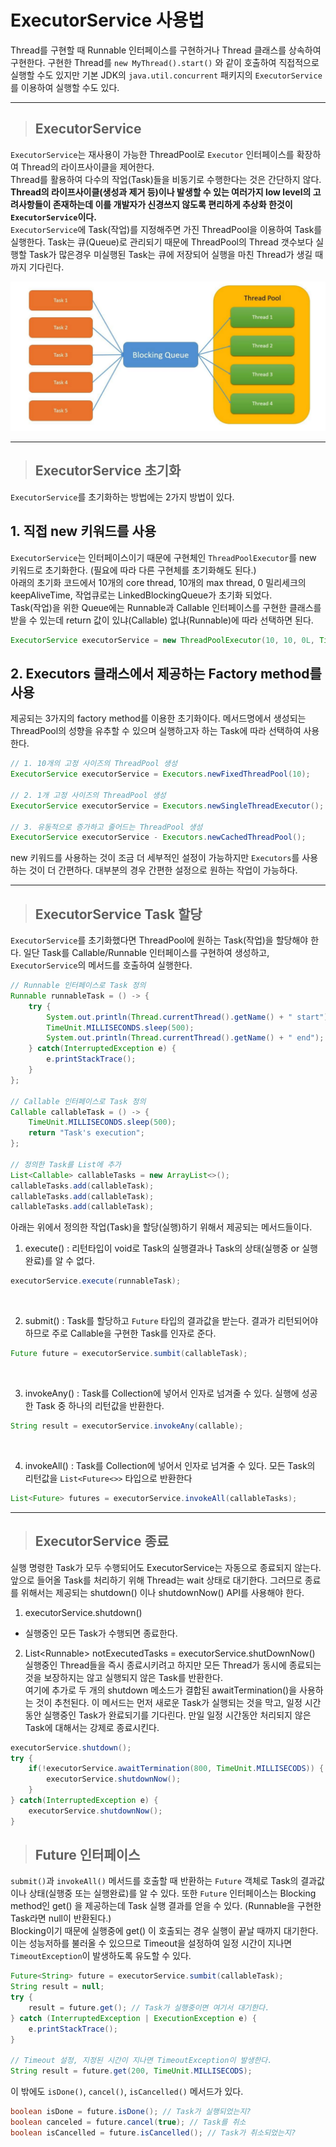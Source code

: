 # ExecutorService 사용법

Thread를 구현할 때 Runnable 인터페이스를 구현하거나 Thread 클래스를 상속하여 구현한다. 구현한 Thread를 `new MyThread().start()` 와 같이 호출하여 직접적으로 실행할 수도 있지만 기본 JDK의 `java.util.concurrent` 패키지의 `ExecutorService` 를 이용하여 실행할 수도 있다.

---

> ## ExecutorService
`ExecutorService`는 재사용이 가능한 ThreadPool로 `Executor` 인터페이스를 확장하여 Thread의 라이프사이클을 제어한다.  
Thread를 활용하여 다수의 작업(Task)들을 비동기로 수행한다는 것은 간단하지 않다. **Thread의 라이프사이클(생성과 제거 등)이나 발생할 수 있는 여러가지 low level의 고려사항들이 존재하는데 이를 개발자가 신경쓰지 않도록 편리하게 추상화 한것이 `ExecutorService`이다.**  
`ExecutorService`에 Task(작업)를 지정해주면 가진 ThreadPool을 이용하여 Task를 실행한다. Task는 큐(Queue)로 관리되기 때문에 ThreadPool의 Thread 갯수보다 실행할 Task가 많은경우 미실행된 Task는 큐에 저장되어 실행을 마친 Thread가 생길 때까지 기다린다.

![ThreadPool](./img/2023_08_08/ThreadPool.png)

---

> ## ExecutorService 초기화

`ExecutorService`를 초기화하는 방법에는 2가지 방법이 있다.

## 1. 직접 new 키워드를 사용
`ExecutorService`는 인터페이스이기 때문에 구현체인 `ThreadPoolExecutor`를 new 키워드로 초기화한다. (필요에 따라 다른 구현체를 초기화해도 된다.)  
아래의 초기화 코드에서 10개의 core thread, 10개의 max thread, 0 밀리세크의 keepAliveTime, 작업큐로는 LinkedBlockingQueue가 초기화 되었다.  
Task(작업)을 위한 Queue에는 Runnable과 Callable 인터페이스를 구현한 클래스를 받을 수 있는데 return 값이 있냐(Callable) 없냐(Runnable)에 따라 선택하면 된다.

```java
ExecutorService executorService = new ThreadPoolExecutor(10, 10, 0L, TimeUnit.MILLISECONDS, new LinkedBlockingQueue());
```

## 2. Executors 클래스에서 제공하는 Factory method를 사용
제공되는 3가지의 factory method를 이용한 초기화이다. 메서드명에서 생성되는 ThreadPool의 성향을 유추할 수 있으며 실행하고자 하는 Task에 따라 선택하여 사용한다.

```java
// 1. 10개의 고정 사이즈의 ThreadPool 생성
ExecutorService executorService = Executors.newFixedThreadPool(10);

// 2. 1개 고정 사이즈의 ThreadPool 생성
ExecutorService executorService = Executors.newSingleThreadExecutor();

// 3. 유동적으로 증가하고 줄어드는 ThreadPool 생성
ExecutorService executorService - Executors.newCachedThreadPool();
```

new 키워드를 사용하는 것이 조금 더 세부적인 설정이 가능하지만 `Executors`를 사용하는 것이 더 간편하다. 대부분의 경우 간편한 설정으로 원하는 작업이 가능하다.

---

> ## ExecutorService Task 할당
`ExecutorService`를 초기화했다면 ThreadPool에 원하는 Task(작업)을 할당해야 한다. 일단 Task를 Callable/Runnable 인터페이스를 구현하여 생성하고, `ExecutorService`의 메서드를 호출하여 실행한다.

```java
// Runnable 인터페이스로 Task 정의
Runnable runnableTask = () -> {
    try {
        System.out.println(Thread.currentThread().getName() + " start");
        TimeUnit.MILLISECONDS.sleep(500);
        System.out.println(Thread.currentThread().getName() + " end");
    } catch(InterruptedException e) {
        e.printStackTrace();
    }
};

// Callable 인터페이스로 Task 정의
Callable callableTask = () -> {
    TimeUnit.MILLISECONDS.sleep(500);
    return "Task's execution";
};

// 정의한 Task를 List에 추가
List<Callable> callableTasks = new ArrayList<>();
callableTasks.add(callableTask);
callableTasks.add(callableTask);
callableTasks.add(callableTask);
```

아래는 위에서 정의한 작업(Task)을 할당(실행)하기 위해서 제공되는 메서드들이다.

1. execute() : 리턴타입이 void로 Task의 실행결과나 Task의 상태(실행중 or 실행완료)를 알 수 없다.
```java
executorService.execute(runnableTask);
```

<br/>

2. submit() : Task를 할당하고 `Future` 타입의 결과값을 받는다. 결과가 리턴되어야 하므로 주로 Callable을 구현한 Task를 인자로 준다.
```java
Future future = executorService.sumbit(callableTask);
```

<br/>

3. invokeAny() : Task를 Collection에 넣어서 인자로 넘겨줄 수 있다. 실행에 성공한 Task 중 하나의 리턴값을 반환한다.
```java
String result = executorService.invokeAny(callable);
```

<br/>

4. invokeAll() : Task를 Collection에 넣어서 인자로 넘겨줄 수 있다. 모든 Task의 리턴값을 `List<Future<>>` 타입으로 반환한다
```java
List<Future> futures = executorService.invokeAll(callableTasks);
```

---

> ## ExecutorService 종료
실행 명령한 Task가 모두 수행되어도 ExecutorService는 자동으로 종료되지 않는다. 앞으로 들어올 Task를 처리하기 위해 Thread는 wait 상태로 대기한다. 그러므로 종료를 위해서는 제공되는 shutdown() 이나 shutdownNow() API를 사용해야 한다.

1. executorService.shutdown()  
- 실행중인 모든 Task가 수행되면 종료한다.

2. List\<Runnable> notExecutedTasks = executorService.shutDownNow()
실행중인 Thread들을 즉시 종료시키려고 하지만 모든 Thread가 동시에 종료되는 것을 보장하지는 않고 실행되지 않은 Task를 반환한다.  
여기에 추가로 두 개의 shutdown 메소드가 결합된 awaitTermination()을 사용하는 것이 추천된다. 이 메서드는 먼저 새로운 Task가 실행되는 것을 막고, 일정 시간동안 실행중인 Task가 완료되기를 기다린다. 만일 일정 시간동안 처리되지 않은 Task에 대해서는 강제로 종료시킨다.

```java
executorService.shutdown();
try {
    if(!executorService.awaitTermination(800, TimeUnit.MILLISECODS)) {
        executorService.shutdownNow();
    }
} catch(InterruptedException e) {
    executorService.shutdownNow();
}
```

> ## Future 인터페이스
`submit()`과 `invokeAll()` 메서드를 호출할 때 반환하는 `Future` 객체로 Task의 결과값이나 상태(실행중 또는 실행완료)를 알 수 있다. 또한 `Future` 인터페이스는 Blocking method인 get() 을 제공하는데 Task 실행 결과를 얻을 수 있다. (Runnable을 구현한 Task라면 null이 반환된다.)  
Blocking이기 때문에 실행중에 get() 이 호출되는 경우 실행이 끝날 때까지 대기한다. 이는 성능저하를 불러올 수 있으므로 Timeout을 설정하여 일정 시간이 지나면 `TimeoutException`이 발생하도록 유도할 수 있다.

```java
Future<String> future = executorService.sumbit(callableTask);
String result = null;
try {
    result = future.get(); // Task가 실행중이면 여기서 대기한다.
} catch (InterruptedException | ExecutionException e) {
    e.printStackTrace();
}

// Timeout 설정, 지정된 시간이 지나면 TimeoutException이 발생한다.
String result = future.get(200, TimeUnit.MILLISECODS);
```

이 밖에도 `isDone()`, `cancel()`, `isCancelled()` 메서드가 있다.

```java
boolean isDone = future.isDone(); // Task가 실행되었는지?
boolean canceled = future.cancel(true); // Task를 취소
boolean isCancelled = future.isCancelled(); // Task가 취소되었는지?
```
